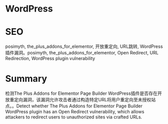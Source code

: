 # WordPress
# SEO
posimyth, the_plus_addons_for_elementor, 开放重定向, URL跳转, WordPress插件漏洞。posimyth, the_plus_addons_for_elementor, Open Redirect, URL Redirection, WordPress plugin vulnerability
# Summary
检测The Plus Addons for Elementor Page Builder WordPress插件是否存在开放重定向漏洞，该漏洞允许攻击者通过构造特定URL将用户重定向至未授权站点。。Detect whether The Plus Addons for Elementor Page Builder WordPress plugin has an Open Redirect vulnerability, which allows attackers to redirect users to unauthorized sites via crafted URLs.
